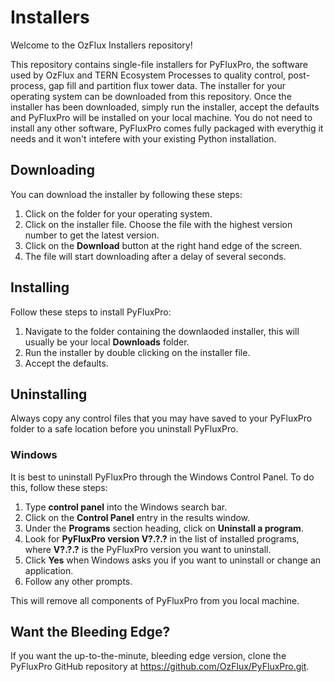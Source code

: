 # Installers
Welcome to the OzFlux Installers repository!

This repository contains single-file installers for PyFluxPro, the software used by OzFlux and TERN Ecosystem Processes to quality control, post-process, gap fill and partition flux tower data.  The installer for your operating system can be downloaded from this repository.  Once the installer has been downloaded, simply run the installer, accept the defaults and PyFluxPro will be installed on your local machine.  You do not need to install any other software, PyFluxPro comes fully packaged with everythig it needs and it won't intefere with your existing Python installation.

## Downloading
You can download the installer by following these steps:
1. Click on the folder for your operating system.
2. Click on the installer file. Choose the file with the highest version number to get the latest version.
3. Click on the **Download** button at the right hand edge of the screen.
4. The file will start downloading after a delay of several seconds.

## Installing
Follow these steps to install PyFluxPro:
1. Navigate to the folder containing the downlaoded installer, this will usually be your local **Downloads** folder.
2. Run the installer by double clicking on the installer file.
3. Accept the defaults.

## Uninstalling
Always copy any control files that you may have saved to your PyFluxPro folder to a safe location before you uninstall PyFluxPro.

### Windows
It is best to uninstall PyFluxPro through the Windows Control Panel.  To do this, follow these steps:
1. Type **control panel** into the Windows search bar.
2. Click on the **Control Panel** entry in the results window.
3. Under the **Programs** section heading, click on **Uninstall a program**.
4. Look for **PyFluxPro version V?.?.?** in the list of installed programs, where **V?.?.?** is the PyFluxPro version you want to uninstall.
5. Click **Yes** when Windows asks you if you want to uninstall or change an application.
6. Follow any other prompts.

This will remove all components of PyFluxPro from you local machine.

## Want the Bleeding Edge?
If you want the up-to-the-minute, bleeding edge version, clone the PyFluxPro GitHub repository at https://github.com/OzFlux/PyFluxPro.git.
